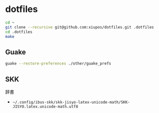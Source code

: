 # dotfiles

```bash
cd ~
git clone --recursive git@github.com:xiupos/dotfiles.git .dotfiles
cd .dotfiles
make
```

## Guake

```bash
guake --restore-preferences ./other/guake_prefs
```

## SKK

辞書

- `~/.config/ibus-skk/skk-jisyo-latex-unicode-math/SKK-JISYO.latex.unicode-math.utf8`
